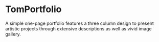 # TomPortfolio

A simple one-page portfolio features a three column design to present artistic projects through extensive descriptions as well as vivid image gallery.
